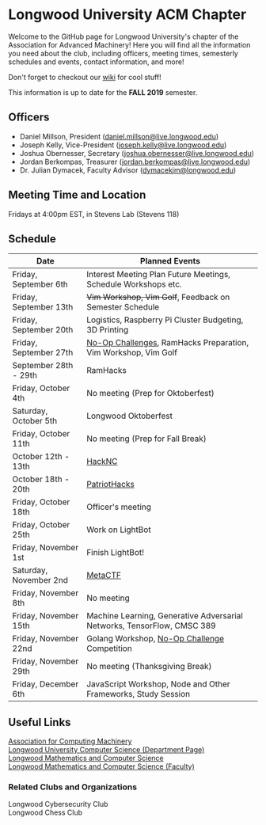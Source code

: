 # Longwood University ACM Chapter
Welcome to the GitHub page for Longwood University's chapter of the Association for Advanced Machinery! Here you will find all the information you need about the club, including officers, meeting times, semesterly schedules and events, contact information, and more!

Don't forget to checkout our [wiki](https://github.com/longwoodacm/LUCSMACL/wiki) for cool stuff!

This information is up to date for the **FALL 2019** semester.

## Officers
- Daniel Millson, President (daniel.millson@live.longwood.edu)
- Joseph Kelly, Vice-President (joseph.kelly@live.longwood.edu)
- Joshua Obernesser, Secretary (joshua.obernesser@live.longwood.edu)
- Jordan Berkompas, Treasurer (jordan.berkompas@live.longwood.edu)
- Dr. Julian Dymacek, Faculty Advisor (dymacekjm@longwood.edu)

## Meeting Time and Location
Fridays at 4:00pm EST, in Stevens Lab (Stevens 118)

## Schedule
|          Date          | Planned Events |
| ---------------------- | -------------- |
| Friday, September 6th  | Interest Meeting Plan Future Meetings, Schedule Workshops etc.  |
| Friday, September 13th | ~~Vim Workshop, Vim Golf~~, Feedback on Semester Schedule |
| Friday, September 20th | Logistics, Raspberry Pi Cluster Budgeting, 3D Printing |
| Friday, September 27th | [No-Op Challenges](https://noopschallenge.com/), RamHacks Preparation, Vim Workshop, Vim Golf|
| September 28th - 29th  | RamHacks |
| Friday, October 4th    | No meeting (Prep for Oktoberfest) |
| Saturday, October 5th  | Longwood Oktoberfest |
| Friday, October 11th   | No meeting (Prep for Fall Break) |
| October 12th - 13th    | [HackNC](https://hacknc.com/) |
| October 18th - 20th    | [PatriotHacks]() |
| Friday, October 18th   | Officer's meeting |
| Friday, October 25th   | Work on LightBot |
| Friday, November 1st   | Finish LightBot! |
| Saturday, November 2nd | [MetaCTF](https://metactf.com/) |
| Friday, November 8th  | No meeting |
| Friday, November 15th  | Machine Learning, Generative Adversarial Networks, TensorFlow, CMSC 389 |
| Friday, November 22nd  | Golang Workshop, [No-Op Challenge](https://noopschallenge.com/) Competition |
| Friday, November 29th   | No meeting (Thanksgiving Break) |
| Friday, December 6th   | JavaScript Workshop, Node and Other Frameworks, Study Session |

## Useful Links
[Association for Computing Machinery](https://www.acm.org/) \
[Longwood University Computer Science (Department Page)](http://cs.longwood.edu/) \
[Longwood Mathematics and Computer Science](http://www.longwood.edu/mathematics/) \
[Longwood Mathematics and Computer Science (Faculty)](http://www.longwood.edu/mathematics/about/faculty-staff/)

### Related Clubs and Organizations
Longwood Cybersecurity Club \
Longwood Chess Club
